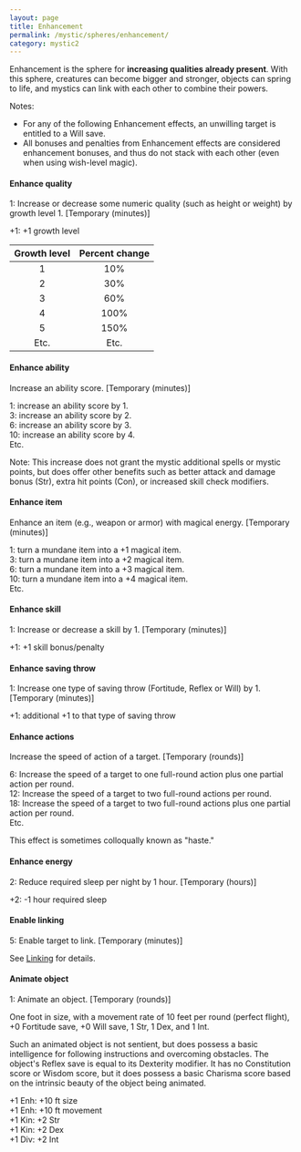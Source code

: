 ```yaml
---
layout: page
title: Enhancement
permalink: /mystic/spheres/enhancement/
category: mystic2
---
```

Enhancement is the sphere for **increasing qualities already present**.
With this sphere, creatures can become bigger and stronger, objects can
spring to life, and mystics can link with each other to combine their
powers.

Notes:

-   For any of the following Enhancement effects, an unwilling target is
    entitled to a Will save.
-   All bonuses and penalties from Enhancement effects are considered
    enhancement bonuses, and thus do not stack with each other (even
    when using wish-level magic).

#### Enhance quality

1: Increase or decrease some numeric quality (such as height or weight)
by growth level 1. \[Temporary (minutes)\]

+1: +1 growth level

| Growth level | Percent change |
|:------------:|:--------------:|
| 1            | 10%            |
| 2            | 30%            |
| 3            | 60%            |
| 4            | 100%           |
| 5            | 150%           |
| Etc.         | Etc.           |

#### Enhance ability

Increase an ability score. \[Temporary (minutes)\]

1: increase an ability score by 1.  
3: increase an ability score by 2.  
6: increase an ability score by 3.  
10: increase an ability score by 4.  
Etc.

Note: This increase does not grant the mystic additional spells or
mystic points, but does offer other benefits such as better attack and
damage bonus (Str), extra hit points (Con), or increased skill check
modifiers.

#### Enhance item

Enhance an item (e.g., weapon or armor) with magical energy. \[Temporary (minutes)\]

1: turn a mundane item into a +1 magical item.  
3: turn a mundane item into a +2 magical item.  
6: turn a mundane item into a +3 magical item.  
10: turn a mundane item into a +4 magical item.  
Etc.

#### Enhance skill

1: Increase or decrease a skill by 1. \[Temporary (minutes)\]

+1: +1 skill bonus/penalty

#### Enhance saving throw

1: Increase one type of saving throw (Fortitude, Reflex or Will) by 1.
\[Temporary (minutes)\]

+1: additional +1 to that type of saving throw

#### Enhance actions

Increase the speed of action of a target. \[Temporary (rounds)\]

6: Increase the speed of a target to one full-round action plus one
partial action per round.  
12: Increase the speed of a target to two full-round actions per round.  
18: Increase the speed of a target to two full-round actions plus one
partial action per round.  
Etc.

This effect is sometimes colloqually known as "haste."

#### Enhance energy

2: Reduce required sleep per night by 1 hour. \[Temporary (hours)\]

+2: -1 hour required sleep

#### Enable linking

5: Enable target to link. \[Temporary (minutes)\]

See [Linking](/mystic/techniques/linking) for details.

#### Animate object

1: Animate an object. \[Temporary (rounds)\]

One foot in size, with a movement rate of 10 feet per round (perfect
flight), +0 Fortitude save, +0 Will save, 1 Str, 1 Dex, and 1 Int.

Such an animated object is not sentient, but does possess a basic
intelligence for following instructions and overcoming obstacles. The
object's Reflex save is equal to its Dexterity modifier. It has no
Constitution score or Wisdom score, but it does possess a basic Charisma
score based on the intrinsic beauty of the object being animated.

+1 Enh: +10 ft size  
+1 Enh: +10 ft movement  
+1 Kin: +2 Str  
+1 Kin: +2 Dex  
+1 Div: +2 Int
